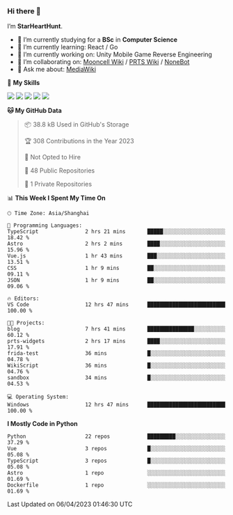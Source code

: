### Hi there 👋

I’m **StarHeartHunt**.

- 🏫 I’m currently studying for a **BSc** in **Computer Science**
- 🌱 I’m currently learning: React / Go
- 🔭 I’m currently working on: Unity Mobile Game Reverse Engineering
- 👯 I’m collaborating on: [Mooncell Wiki](https://fgo.wiki/) / [PRTS Wiki](http://prts.wiki/) / [NoneBot](https://github.com/nonebot)
- 💬 Ask me about: [MediaWiki](https://www.mediawiki.org)

🌟 **My Skills**

![](https://img.shields.io/badge/-Python-3e74a2?style=flat-square&logo=Python&logoColor=fff)
![](https://img.shields.io/badge/-Vue-4fc08d?style=flat-square&logo=vue.js&logoColor=fff)
![](https://img.shields.io/badge/-Node.js-339933?style=flat-square&logo=node.js&logoColor=fff)
![](https://img.shields.io/badge/-Linux-000000?style=flat-square&logo=Linux&logoColor=fff)
![](https://img.shields.io/badge/-Dotnet-512bd4?style=flat-square&logo=.net&logoColor=fff)

<!--START_SECTION:waka-->
**🐱 My GitHub Data** 

> 📦 38.8 kB Used in GitHub's Storage 
 > 
> 🏆 308 Contributions in the Year 2023
 > 
> 🚫 Not Opted to Hire
 > 
> 📜 48 Public Repositories 
 > 
> 🔑 1 Private Repositories 
 > 
📊 **This Week I Spent My Time On** 

```text
🕑︎ Time Zone: Asia/Shanghai

💬 Programming Languages: 
TypeScript               2 hrs 21 mins       █████░░░░░░░░░░░░░░░░░░░░   18.42 % 
Astro                    2 hrs 2 mins        ████░░░░░░░░░░░░░░░░░░░░░   15.96 % 
Vue.js                   1 hr 43 mins        ███░░░░░░░░░░░░░░░░░░░░░░   13.51 % 
CSS                      1 hr 9 mins         ██░░░░░░░░░░░░░░░░░░░░░░░   09.11 % 
JSON                     1 hr 9 mins         ██░░░░░░░░░░░░░░░░░░░░░░░   09.06 % 

🔥 Editors: 
VS Code                  12 hrs 47 mins      █████████████████████████   100.00 % 

🐱‍💻 Projects: 
blog                     7 hrs 41 mins       ███████████████░░░░░░░░░░   60.12 % 
prts-widgets             2 hrs 17 mins       ████░░░░░░░░░░░░░░░░░░░░░   17.91 % 
frida-test               36 mins             █░░░░░░░░░░░░░░░░░░░░░░░░   04.78 % 
WikiScript               36 mins             █░░░░░░░░░░░░░░░░░░░░░░░░   04.76 % 
sandbox                  34 mins             █░░░░░░░░░░░░░░░░░░░░░░░░   04.53 % 

💻 Operating System: 
Windows                  12 hrs 47 mins      █████████████████████████   100.00 % 
```

**I Mostly Code in Python** 

```text
Python                   22 repos            █████████░░░░░░░░░░░░░░░░   37.29 % 
Vue                      3 repos             █░░░░░░░░░░░░░░░░░░░░░░░░   05.08 % 
TypeScript               3 repos             █░░░░░░░░░░░░░░░░░░░░░░░░   05.08 % 
Astro                    1 repo              ░░░░░░░░░░░░░░░░░░░░░░░░░   01.69 % 
Dockerfile               1 repo              ░░░░░░░░░░░░░░░░░░░░░░░░░   01.69 % 
```




 Last Updated on 06/04/2023 01:46:30 UTC
<!--END_SECTION:waka-->
